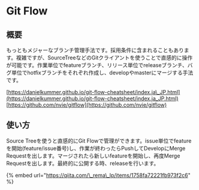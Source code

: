 # Git Flow

## 概要

もっともメジャーなブランチ管理手法です。採用条件に含まれることもあります。複雑ですが、SourceTreeなどのGitクライアントを使うことで直感的に操作が可能です。作業単位でfeatureブランチ、リリース単位でreleaseブランチ、バグ単位でhotfixブランチをそれぞれ作成し、developやmasterにマージする手法です。

[https://danielkummer.github.io/git-flow-cheatsheet/index.ja\_JP.html](https://danielkummer.github.io/git-flow-cheatsheet/index.ja_JP.html) [https://github.com/nvie/gitflow](https://github.com/nvie/gitflow)

## 使い方

Source Treeを使うと直感的にGit Flowで管理ができます。issue単位でfeatureを開始\(feature/issue番号\)し、作業が終わったらPushしてDevelopにMerge Requestを出します。マージされたら新しいfeatureを開始し、再度Merge Requestを出します。最終的に公開する時、releaseを行います。

{% embed url="https://qiita.com/\_rema\_lp/items/1758fa72221fb973f2c6" %}